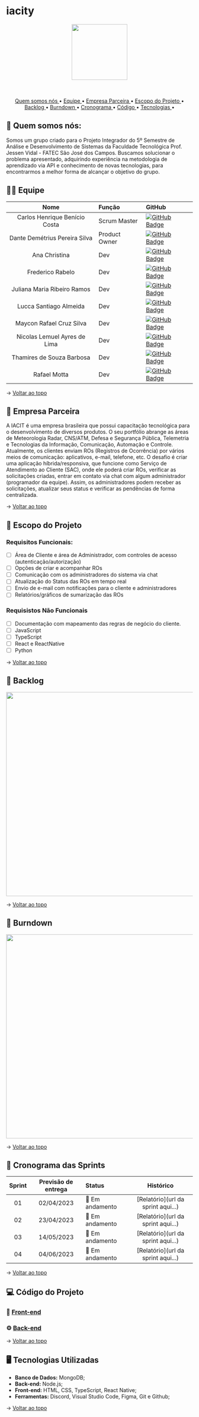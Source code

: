 # iacity
<div align="center">
<img src="https://user-images.githubusercontent.com/102330791/163039449-5e73781f-a340-45b3-a42e-28d95e476e76.png" width="150px" />
</div>
<br>
<br>

<p align="center">
  <a href ="#quem-somos-nós"> Quem somos nós </a> •
   <a href ="#equipe"> Equipe </a> •
  <a href ="#empresa-parceira"> Empresa Parceira </a>  • 
  <a href ="#escopo-do-projeto"> Escopo do Projeto </a> •
  <a href ="#backlog">Backlog </a>  • 
  <a href ="#burndown">Burndown </a>  • 
  <a href ="#cronograma-das-sprints"> Cronograma </a>  •
  <a href ="#codigo"> Código </a>  • 
  <a href ="#tecnologias-utilizadas"> Tecnologias </a>  •
</p>

<span id="quem-somos-nós">

##  :space_invader: Quem somos nós:

Somos um grupo criado para o Projeto Integrador do 5º Semestre de Análise e Desenvolvimento de Sistemas da Faculdade Tecnológica Prof. Jessen Vidal - FATEC São José dos Campos.
Buscamos solucionar o problema apresentado, adquirindo experiência na metodologia de aprendizado via API e conhecimento de novas tecnologias, para encontrarmos a melhor forma de alcançar o objetivo do grupo.

<span id="equipe">

## 👨‍💻 Equipe

<div align="center">

|    Nome     | Função |      GitHub    |
|:-----------: |:------|:----------------------------|
| Carlos Henrique Benício Costa | Scrum Master | [![GitHub Badge](https://img.shields.io/badge/GitHub-100000?style=for-the-badge&logo=github&logoColor=white)](https://github.com/Carlos-Henrique39) |
| Dante Demétrius Pereira Silva | Product Owner | [![GitHub Badge](https://img.shields.io/badge/GitHub-100000?style=for-the-badge&logo=github&logoColor=white)](https://github.com/dantesjc) |
| Ana Christina | Dev | [![GitHub Badge](https://img.shields.io/badge/GitHub-100000?style=for-the-badge&logo=github&logoColor=white)](https://github.com/AnaChristina) |
| Frederico Rabelo | Dev | [![GitHub Badge](https://img.shields.io/badge/GitHub-100000?style=for-the-badge&logo=github&logoColor=white)](https://github.com/fredrbo) | 
| Juliana Maria Ribeiro Ramos | Dev | [![GitHub Badge](https://img.shields.io/badge/GitHub-100000?style=for-the-badge&logo=github&logoColor=white)](https://github.com/JulianaMaria-Lab) | 
| Lucca Santiago Almeida | Dev | [ ![GitHub Badge](https://img.shields.io/badge/GitHub-100000?style=for-the-badge&logo=github&logoColor=white)](https://github.com/LuccaSantiagoDev) | 
| Maycon Rafael Cruz Silva | Dev | [![GitHub Badge](https://img.shields.io/badge/GitHub-100000?style=for-the-badge&logo=github&logoColor=white)](https://github.com/MayconRafael) | 
| Nicolas Lemuel Ayres de Lima | Dev | [![GitHub Badge](https://img.shields.io/badge/GitHub-100000?style=for-the-badge&logo=github&logoColor=white)](https://github.com/nlemuel) | 
| Thamires de Souza Barbosa | Dev | [![GitHub Badge](https://img.shields.io/badge/GitHub-100000?style=for-the-badge&logo=github&logoColor=white)](https://github.com/Thamires-S0uza) | 
| Rafael Motta | Dev | [![GitHub Badge](https://img.shields.io/badge/GitHub-100000?style=for-the-badge&logo=github&logoColor=white)](https://github.com/Rafael-Motta) | 

</div>

→ [Voltar ao topo](#topo)


<span id="empresa-parceira">

## :bookmark_tabs: Empresa Parceira

<p align="left"> 

A IACIT é uma empresa brasileira que possui capacitação tecnológica para o desenvolvimento de diversos produtos. O seu portfólio abrange as áreas de Meteorologia Radar, CNS/ATM, Defesa e Segurança Pública, Telemetria e Tecnologias da Informação, Comunicação, Automação e Controle.
Atualmente, os clientes enviam ROs (Registros de Ocorrência) por vários meios de comunicação: aplicativos, e-mail, telefone, etc. 
O desafio é criar uma aplicação híbrida/responsiva, que funcione como Serviço de Atendimento ao Cliente (SAC), onde ele poderá criar ROs, verificar as solicitações criadas, entrar em contato via chat com algum administrador (programador da equipe). Assim, os administradores podem receber as solicitações, atualizar seus status e verificar as pendências de forma centralizada. 

</p>

→ [Voltar ao topo](#topo)

<span id="escopo-do-projeto">

## :dart: Escopo do Projeto

### Requisitos Funcionais:
- [ ] Área de Cliente e área de Administrador, com controles de acesso (autenticação/autorização) 
- [ ]  Opções de criar e acompanhar ROs 
- [ ]  Comunicação com os administradores do sistema via chat 
- [ ]  Atualização do Status das ROs em tempo real
- [ ]  Envio de e-mail com notificações para o cliente e administradores 
- [ ]  Relatórios/gráficos de sumarização das ROs

### Requisistos Não Funcionais
- [ ] Documentação com mapeamento das regras de negócio do cliente.
- [ ]   JavaScript
- [ ]  TypeScript
- [ ]  React e ReactNative
- [ ]  Python

→ [Voltar ao topo](#topo)
  
  <span id="backlog">

## :flags: Backlog

<p align="center">
<img src = "[https://user-images.githubusercontent.com/101262618/229134711-706ff0f3-d12a-48bf-981c-d2d2f288a682.png](https://user-images.githubusercontent.com/101262618/229307565-beabf175-4fb5-4e66-a29a-9f0b0cb7ef0e.png)" width="550"/>
</p>

→ [Voltar ao topo](#topo)

<span id="burndown">

## :flags: Burndown

<p align="center">
<img src = "https://user-images.githubusercontent.com/101262618/229134711-706ff0f3-d12a-48bf-981c-d2d2f288a682.png" width="550"/>
</p>

→ [Voltar ao topo](#topo)

<span id="cronograma-das-sprints">

## 📆 Cronograma das Sprints

<div align="center">

| Sprint | Previsão de entrega | Status           | Histórico |
|:--:|:----------:|:-------------------|:-------------------------------------------------:|
| 01 | 02/04/2023 | 🚧 Em andamento    | [Relatório](url da sprint aqui...)|
| 02 | 23/04/2023 | 🚧 Em andamento   | [Relatório](url da sprint aqui...) |
| 03 | 14/05/2023 | 🚧 Em andamento   | [Relatório](url da sprint aqui...) |
| 04 | 04/06/2023 | 🚧 Em andamento    | [Relatório](url da sprint aqui...) |

</div>

→ [Voltar ao topo](#topo)

<span id="codigo">

## 	:computer: Código do Projeto

### :iphone: [Front-end ](https://github.com/PowerTech5API/Iacit_Frontend_App)

### :gear: [Back-end ](https://github.com/PowerTech5API/Iacit_Backend_App)

→ [Voltar ao topo](#topo)

<span id="tecnologias-utilizadas">

## 🖥️ Tecnologias Utilizadas

- **Banco de Dados:** MongoDB;
- **Back-end:** Node.js;
- **Front-end:** HTML, CSS, TypeScript, React Native;
- **Ferramentas:** Discord, Visual Studio Code, Figma, Git e Github;

→ [Voltar ao topo](#topo)
